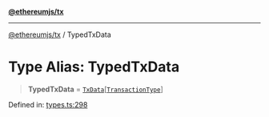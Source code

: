 [**@ethereumjs/tx**](../README.md)

***

[@ethereumjs/tx](../README.md) / TypedTxData

# Type Alias: TypedTxData

> **TypedTxData** = [`TxData`](../interfaces/TxData.md)\[[`TransactionType`](TransactionType.md)\]

Defined in: [types.ts:298](https://github.com/ethereumjs/ethereumjs-monorepo/blob/master/packages/tx/src/types.ts#L298)
